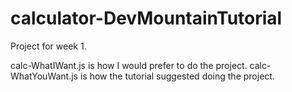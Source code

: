 # calculator-DevMountainTutorial

Project for week 1.

calc-WhatIWant.js is how I would prefer to do the project.
calc-WhatYouWant.js is how the tutorial suggested doing the project.
